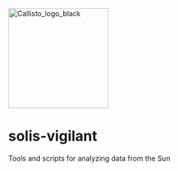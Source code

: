 <img src="http://e-callisto.org/Callisto_logo_black.png" alt="Callisto_logo_black" width="200px"/>


# solis-vigilant


Tools and scripts for analyzing data from the Sun  
